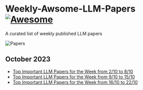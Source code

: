 # Weekly-Awsome-LLM-Papers  [![Awesome](https://awesome.re/badge.svg)](https://awesome.re)
A curated list of weekly published LLM papers 

![Papers](https://github.com/youssefHosni/Weekly-Awsome-LLM-Papers/assets/72076328/3145f37c-d069-4d1e-b76b-e27f9159e008)

## October 2023 ##
* [Top Important LLM Papers for the Week from 2/10 to 8/10](https://pub.towardsai.net/top-important-llm-papers-for-the-week-from-2-10-to-8-10-123d0a4ee95e?sk=b4d9cb352c77b32874951b7817bd2f60)
* [Top Important LLM Papers for the Week from 9/10 to 15/10](https://pub.towardsai.net/top-important-llm-papers-for-the-week-from-9-10-to-15-10-5f995aa6043c?sk=2899df563da5e4dce439dccd825a1b31)
* [Top Important LLM Papers for the Week from 16/10 to 22/10]()
